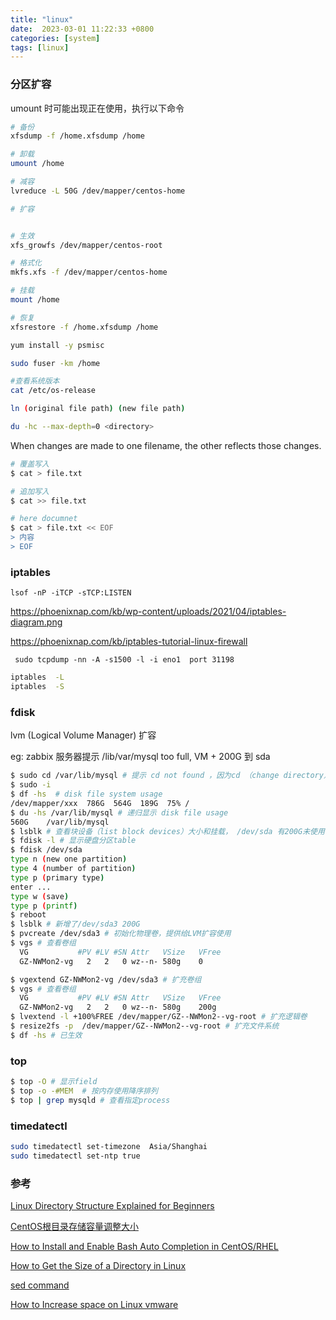```yaml
---
title: "linux"
date:  2023-03-01 11:22:33 +0800
categories: [system]
tags: [linux]
---
```



### 分区扩容

umount 时可能出现正在使用，执行以下命令

```sh
# 备份
xfsdump -f /home.xfsdump /home

# 卸载
umount /home

# 减容
lvreduce -L 50G /dev/mapper/centos-home

# 扩容


# 生效
xfs_growfs /dev/mapper/centos-root

# 格式化
mkfs.xfs -f /dev/mapper/centos-home

# 挂载
mount /home

# 恢复
xfsrestore -f /home.xfsdump /home
```

```sh
yum install -y psmisc

sudo fuser -km /home
```

```bash
#查看系统版本
cat /etc/os-release

ln (original file path) (new file path)

du -hc --max-depth=0 <directory>

```

When changes are made to one filename, the other reflects those changes.


```sh
# 覆盖写入
$ cat > file.txt

# 追加写入
$ cat >> file.txt

# here documnet
$ cat > file.txt << EOF
> 内容
> EOF
```

### iptables

`lsof -nP -iTCP -sTCP:LISTEN`

https://phoenixnap.com/kb/wp-content/uploads/2021/04/iptables-diagram.png

https://phoenixnap.com/kb/iptables-tutorial-linux-firewall

` sudo tcpdump -nn -A -s1500 -l -i eno1  port 31198`

```bash
iptables  -L
iptables  -S
```

###  fdisk

lvm (Logical Volume Manager) 扩容

eg: zabbix 服务器提示 /lib/var/mysql too full, VM + 200G 到 sda

```sh
$ sudo cd /var/lib/mysql # 提示 cd not found ，因为cd （change directory）不是程序,所以要切换用户
$ sudo -i
$ df -hs  # disk file system usage
/dev/mapper/xxx  786G  564G  189G  75% /
$ du -hs /var/lib/mysql # 递归显示 disk file usage
560G    /var/lib/mysql
$ lsblk # 查看块设备（list block devices）大小和挂载， /dev/sda 有200G未使用
$ fdisk -l # 显示硬盘分区table
$ fdisk /dev/sda
type n (new one partition)
type 4 (number of partition)
type p (primary type)
enter ...
type w (save)
type p (printf)
$ reboot
$ lsblk # 新增了/dev/sda3 200G
$ pvcreate /dev/sda3 # 初始化物理卷，提供给LVM扩容使用
$ vgs # 查看卷组
  VG           #PV #LV #SN Attr   VSize   VFree
  GZ-NWMon2-vg   2   2   0 wz--n- 580g    0

$ vgextend GZ-NWMon2-vg /dev/sda3 # 扩充卷组
$ vgs # 查看卷组
  VG           #PV #LV #SN Attr   VSize   VFree
  GZ-NWMon2-vg   2   2   0 wz--n- 580g    200g
$ lvextend -l +100%FREE /dev/mapper/GZ--NWMon2--vg-root # 扩充逻辑卷
$ resize2fs -p  /dev/mapper/GZ--NWMon2--vg-root # 扩充文件系统
$ df -hs # 已生效
```


###  top

```sh
$ top -O # 显示field
$ top -o -#MEM  # 按内存使用降序排列
$ top | grep mysqld # 查看指定process

```

### timedatectl

```sh
sudo timedatectl set-timezone  Asia/Shanghai
sudo timedatectl set-ntp true
```


### 参考

[Linux Directory Structure Explained for Beginners](https://linuxhandbook.com/linux-directory-structure)

[CentOS根目录存储容量调整大小](https://blog.csdn.net/mypowerhere/article/details/107339305)

[How to Install and Enable Bash Auto Completion in CentOS/RHEL](https://www.tecmint.com/install-and-enable-bash-auto-completion-in-centos-rhel)

[How to Get the Size of a Directory in Linux](https://phoenixnap.com/kb/show-linux-directory-size)

[sed command](https://www.howtogeek.com/666395/how-to-use-the-sed-command-on-linux/)

[How to Increase space on Linux vmware](https://communities.vmware.com/t5/Virtual-Machine-Guest-OS-and-VM/Complete-Guide-How-to-Increase-space-on-Linux-vmware/td-p/388872#:~:text=To%20view%20the%20pictures%20mentioned%20in%20the%20step%2C,session%208%20Log%20in%20as%20root%20More%20items)
